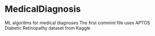 # MedicalDiagnosis
ML algoritms for medical diagnoses
The first commint file uses APTOS Diabetic Retinopathy dataset from Kaggle
